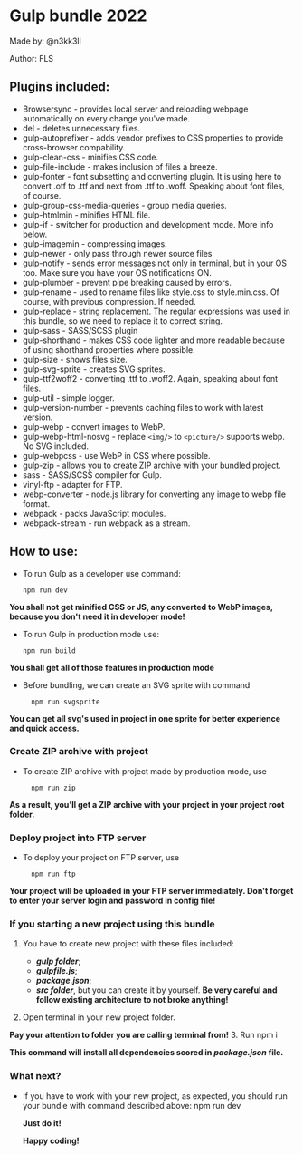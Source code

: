 # Gulp bundle 2022
Made by: @n3kk3ll

Author: FLS

## Plugins included:
* Browsersync - provides local server and reloading webpage automatically on every change you've made.
* del - deletes unnecessary files.
* gulp-autoprefixer - adds vendor prefixes to CSS properties to provide cross-browser compability.
* gulp-clean-css - minifies CSS code.
* gulp-file-include - makes inclusion of files a breeze.
* gulp-fonter - font subsetting and converting plugin. It is using here to convert .otf to .ttf and next from .ttf to .woff. Speaking about font files, of course.
* gulp-group-css-media-queries - group media queries.
* gulp-htmlmin - minifies HTML file.
* gulp-if - switcher for production and development mode. More info below.
* gulp-imagemin - compressing images.
* gulp-newer - only pass through newer source files
* gulp-notify - sends error messages not only in terminal, but in your OS too. Make sure you have your OS notifications ON.
* gulp-plumber - prevent pipe breaking caused by errors.
* gulp-rename - used to rename files like style.css to style.min.css. Of course, with previous compression. If needed.
* gulp-replace - string replacement. The regular expressions was used in this bundle, so we need to replace it to correct string.
* gulp-sass - SASS/SCSS plugin
* gulp-shorthand - makes CSS code lighter and more readable because of using shorthand properties where possible.
* gulp-size - shows files size.
* gulp-svg-sprite - creates SVG sprites.
* gulp-ttf2woff2 - converting .ttf to .woff2. Again, speaking about font files.
* gulp-util - simple logger.
* gulp-version-number - prevents caching files to work with latest version.
* gulp-webp - convert images to WebP.
* gulp-webp-html-nosvg - replace `<img/>` to `<picture/>` supports webp. No SVG included.
* gulp-webpcss - use WebP in CSS where possible.
* gulp-zip - allows you to create ZIP archive with your bundled project.
* sass - SASS/SCSS compiler for Gulp.
* vinyl-ftp - adapter for FTP.
* webp-converter - node.js library for converting any image to webp file format.
* webpack - packs JavaScript modules. 
* webpack-stream - run webpack as a stream.

## How to use:

  * To run Gulp as a developer use command:
  
        npm run dev
    
**You shall not get minified CSS or JS, any converted to WebP images, because you don't need it in developer mode!**
  * To run Gulp in production mode use: 
  
        npm run build
    
**You shall get all of those features in production mode**

* Before bundling, we can create an SVG sprite with command

        npm run svgsprite
  
**You can get all svg's used in project in one sprite for better experience and quick access.**

### Create ZIP archive with project

* To create ZIP archive with project made by production mode, use
    
        npm run zip
    
**As a result, you'll get a ZIP archive with your project in your project root folder.**

### Deploy project into FTP server

* To deploy your project on FTP server, use
    
        npm run ftp
    
**Your project will be uploaded in your FTP server immediately. Don't forget to enter your server login and password in config file!**

### If you starting a new project using this bundle

1. You have to create new project with these files included:

    * ***gulp folder***;
    * ***gulpfile.js***;
    * ***package.json***;
    * ***src folder***, but you can create it by yourself. **Be very careful and follow existing architecture to not broke anything!**
    
2. Open terminal in your new project folder.

**Pay your attention to folder you are calling terminal from!**
3. Run 
        npm i

**This command will install all dependencies scored in *package.json* file.**
### What next?
* If you have to work with your new project, as expected, you should run your bundle with command described above:
        npm run dev

    **Just do it!**
    
    **Happy coding!**
